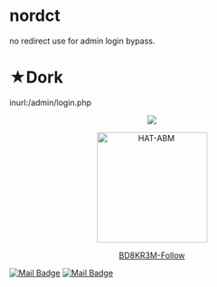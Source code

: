 # nordct
no redirect use for admin login bypass.

# ★Dork
inurl:/admin/login.php




<p align="center"><img src="https://img.shields.io/badge/MADE%20IN-BANGLADESH-green?colorA=%23ff0000&colorB=%23017e40&style=flat-square">
  </p>
<p align="center"><a href="https://github.com/bd8kr3m"><img src="https://user-images.githubusercontent.com/57522482/107873075-b5ae7500-6ed9-11eb-8442-313bac10254b.gif" height='195' alt="HAT-ABM"></p>

<p align="center">BD8KR3M-Follow</p>


[![Mail Badge](https://img.shields.io/badge/-termuxpointyt-e74c3c?style=flat&labelColor=e74c3c&logo=youtube&logoColor=white)](https://youtube.com/c/TermuxPointYT)  [![Mail Badge](https://img.shields.io/badge/-@abm_mujahid-e84393?style=flat&labelColor=e84393&logo=instagram&logoColor=white)](https://instagram.com/abm_mujahid)
